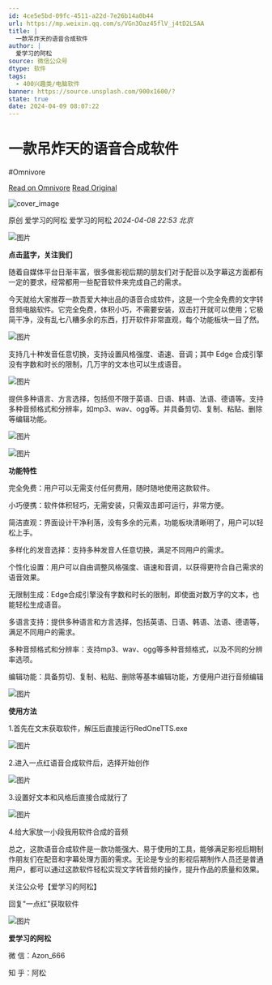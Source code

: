 ```yaml
---
id: 4ce5e5bd-09fc-4511-a22d-7e26b14a0b44
url: https://mp.weixin.qq.com/s/VGn3Oaz45flV_j4tD2LSAA
title: |
  一款吊炸天的语音合成软件
author: |
  爱学习的阿松
source: 微信公众号
dtype: 软件
tags:
  - 400兴趣类/电脑软件
banner: https://source.unsplash.com/900x1600/?
state: true
date: 2024-04-09 08:07:22
---
```



# 一款吊炸天的语音合成软件
#Omnivore

[Read on Omnivore](https://omnivore.app/me/https-mp-weixin-qq-com-s-v-gn-3-oaz-45-fl-v-j-4-t-d-2-lsaa-18ec02e318c)
[Read Original](https://mp.weixin.qq.com/s/VGn3Oaz45flV_j4tD2LSAA)

![cover_image](https://proxy-prod.omnivore-image-cache.app/0x0,s7lZGU6bprFXl9CqWb-Gh4V5h6kBi55aPnliXPu4P6Jw/http://mmbiz.qpic.cn/mmbiz_jpg/yKfvKX8tXuQibFBVH4LdRgykWAGQw3N9NJbYblRZmnntDAEbjuwx8ITs8icWc2750Jbt2q3GoNzqrfalNicBEdvYA/0?wx_fmt=jpeg) 

原创 爱学习的阿松  爱学习的阿松 _2024-04-08 22:53_ _北京_ 

![图片](https://proxy-prod.omnivore-image-cache.app/0x0,swWIJd-4vBSfaEM3GvM8Zdzfr8W_k45PKU5fJd3PyAZs/https://mmbiz.qpic.cn/sz_mmbiz_png/nbIplic7tmniac9qNgWRibUgKryfkanvyewh1ibfUrMwjDiaOibIIoVicRhcFaBcw2e0f9xLFe8LQqB4icWQOqAWz8yz1g/640)

**点击蓝字，关注我们**

随着自媒体平台日渐丰富，很多做影视后期的朋友们对于配音以及字幕这方面都有一定的要求，经常都用一些配音软件来完成自己的需求。

今天就给大家推荐一款吾爱大神出品的语音合成软件，这是一个完全免费的文字转音频电脑软件。它完全免费，体积小巧，不需要安装，双击打开就可以使用；它极简干净，没有乱七八糟多余的东西，打开软件非常直观，每个功能板块一目了然。

![图片](https://proxy-prod.omnivore-image-cache.app/0x0,sBnqdmR7U_TT9KvfVHZLzZvtwwfq2CB48b-xvffbgTao/https://mmbiz.qpic.cn/mmbiz_png/yKfvKX8tXuQibFBVH4LdRgykWAGQw3N9Nxsib53orbrYuBGLq3MoYG4mHXib2Tha23Fg8kR6bJPUCdPib0EX5kT52w/640)

支持几十种发音任意切换，支持设置风格强度、语速、音调；其中 Edge 合成引擎没有字数和时长的限制，几万字的文本也可以生成语音。  

![图片](https://proxy-prod.omnivore-image-cache.app/0x0,s2RKr4bYk_qqVnsfzLr0TaTLUzOH24nAFsFnjPlIuANo/https://mmbiz.qpic.cn/mmbiz_png/yKfvKX8tXuQibFBVH4LdRgykWAGQw3N9NDv2f5Ggm8OcVu1f9LF1W0LrTe9cickeEH4LVmGrc17InGOQNwhf93FQ/640)

提供多种语言、方言选择，包括但不限于英语、日语、韩语、法语、德语等。支持多种音频格式和分辨率，如mp3、wav、ogg等。并具备剪切、复制、粘贴、删除等编辑功能。

![图片](https://proxy-prod.omnivore-image-cache.app/0x0,s3M0qVdPY9802VSTotyRLUYFiSbgNmdHAmri6gvh8vZw/https://mmbiz.qpic.cn/mmbiz_png/yKfvKX8tXuQibFBVH4LdRgykWAGQw3N9NGKsBpuibrK00OfUkeicufI37JwyFlMHdqqppPIYVUzBt5WQpYJy1TmYQ/640)

![图片](https://proxy-prod.omnivore-image-cache.app/0x0,sBrUZFQ9Gwh4xKJH9bmSH0CeQfwIX0FGPZcNHseT8HR4/https://mmbiz.qpic.cn/mmbiz_gif/yKfvKX8tXuQibFBVH4LdRgykWAGQw3N9Ns26hGSFqYdXC9rZIicrooBPibvn3wtak04ZFAbB0CMnlXnvSiaB5klibBg/640?wx_fmt=gif&from=appmsg)

**功能特性**

完全免费：用户可以无需支付任何费用，随时随地使用这款软件。

小巧便携：软件体积轻巧，无需安装，只需双击即可运行，非常方便。

简洁直观：界面设计干净利落，没有多余的元素，功能板块清晰明了，用户可以轻松上手。

多样化的发音选择：支持多种发音人任意切换，满足不同用户的需求。

个性化设置：用户可以自由调整风格强度、语速和音调，以获得更符合自己需求的语音效果。

无限制生成：Edge合成引擎没有字数和时长的限制，即使面对数万字的文本，也能轻松生成语音。

多语言支持：提供多种语言和方言选择，包括英语、日语、韩语、法语、德语等，满足不同用户的需求。

多种音频格式和分辨率：支持mp3、wav、ogg等多种音频格式，以及不同的分辨率选项。

编辑功能：具备剪切、复制、粘贴、删除等基本编辑功能，方便用户进行音频编辑

![图片](https://proxy-prod.omnivore-image-cache.app/0x0,s80NqfzoLW8ye4WlF-49AfULJsHflfY1xGbLjIuGeSJM/https://mmbiz.qpic.cn/mmbiz_gif/aH3NKNxMrpicSXCtngFu6ItE4BJm6bWTvrIBNibGlIIXjnbo2zjaJP27Frns6lIs60t4KoicXhyQOJUVswSIswdgA/640)

**使用方法**

1.首先在文末获取软件，解压后直接运行RedOneTTS.exe

![图片](https://proxy-prod.omnivore-image-cache.app/0x0,s-ml_DIhHhge9oOEQFFK3PpJluR9NZNLwx3ReNNY6vtw/https://mmbiz.qpic.cn/mmbiz_png/yKfvKX8tXuQibFBVH4LdRgykWAGQw3N9NlH5Z3ryaUU6xCU9sibTUJJYavAOJF8aaIYrLmuMJgTobibkoOxIreEYA/640)

2.进入一点红语音合成软件后，选择开始创作

![图片](https://proxy-prod.omnivore-image-cache.app/0x0,st9WHiR3bA3e0_iTJ4dgxB6U61UTEe1-GqJma3vzpdmM/https://mmbiz.qpic.cn/mmbiz_png/yKfvKX8tXuQibFBVH4LdRgykWAGQw3N9NUmyWG6eiakBibBWzcHzibfuibHcic0QcaXQX4f2wZtf8MhNXoNtKqVwfWHA/640)

3.设置好文本和风格后直接合成就行了

![图片](https://proxy-prod.omnivore-image-cache.app/0x0,s-Fl2myXxjddtWU3EwmQAcX6KBZwz2J91UumM-_5phqs/https://mmbiz.qpic.cn/mmbiz_png/yKfvKX8tXuQibFBVH4LdRgykWAGQw3N9NIgJNOk5UzIiayaicKofRIqapYEzYX29sFlnUpeRIqoPKiaOR2z2QfgfQA/640)

4.给大家放一小段我用软件合成的音频

总之，这款语音合成软件是一款功能强大、易于使用的工具，能够满足影视后期制作朋友们在配音和字幕处理方面的需求。无论是专业的影视后期制作人员还是普通用户，都可以通过这款软件轻松实现文字转音频的操作，提升作品的质量和效果。

关注公众号【爱学习的阿松】

回复"一点红"获取软件

![图片](https://proxy-prod.omnivore-image-cache.app/0x0,sf3NWGsRPk_iRKDRSp_EvfSGVPTWTHIMxTRc_FzPmQeE/https://mmbiz.qpic.cn/mmbiz_jpg/yKfvKX8tXuQibFBVH4LdRgykWAGQw3N9N52Mr4dxudrb1icc4XOJF6apUmHxXqpjyFibCgplzgOA653cD3zJ43Pjg/640 "undefined")

**爱学习的阿松**

微 信：Azon\_666

知 乎：阿松




